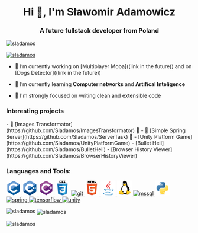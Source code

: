<h1 align="center">Hi 👋, I'm Sławomir Adamowicz</h1>
<h3 align="center">A future fullstack developer from Poland</h3>

<p align="left"> <img src="https://komarev.com/ghpvc/?username=sladamos&label=Profile%20views&color=0e75b6&style=flat" alt="sladamos" /> </p>

<p align="left"> <a href="https://github.com/ryo-ma/github-profile-trophy"><img src="https://github-profile-trophy.vercel.app/?username=sladamos" alt="sladamos" /></a> </p>

- 🔭 I’m currently working on [Multiplayer Moba]((link in the future)) and on [Dogs Detector]((link in the future))

- 🌱 I’m currently learning **Computer networks** and **Artifical Inteligence**

- 💪 I'm strongly focused on writing clean and extensible code

<h3 align="left">Interesting projects</h3>
- 🌟 [Images Transformator](https://github.com/Sladamos/ImagesTransformator) 🌟
- 🌟 [Simple Spring Server](https://github.com/Sladamos/ServerTask) 🌟
- [Unity Platform Game](https://github.com/Sladamos/UnityPlatformGame)
- [Bullet Hell](https://github.com/Sladamos/BulletHell)
- [Browser History Viewer](https://github.com/Sladamos/BrowserHistoryViewer)



<h3 align="left">Languages and Tools:</h3>
<p align="left"> <a href="https://www.cprogramming.com/" target="_blank" rel="noreferrer"> <img src="https://raw.githubusercontent.com/devicons/devicon/master/icons/c/c-original.svg" alt="c" width="40" height="40"/> </a> <a href="https://www.w3schools.com/cpp/" target="_blank" rel="noreferrer"> <img src="https://raw.githubusercontent.com/devicons/devicon/master/icons/cplusplus/cplusplus-original.svg" alt="cplusplus" width="40" height="40"/> </a> <a href="https://www.w3schools.com/cs/" target="_blank" rel="noreferrer"> <img src="https://raw.githubusercontent.com/devicons/devicon/master/icons/csharp/csharp-original.svg" alt="csharp" width="40" height="40"/> </a> <a href="https://www.w3schools.com/css/" target="_blank" rel="noreferrer"> <img src="https://raw.githubusercontent.com/devicons/devicon/master/icons/css3/css3-original-wordmark.svg" alt="css3" width="40" height="40"/> </a> <a href="https://git-scm.com/" target="_blank" rel="noreferrer"> <img src="https://www.vectorlogo.zone/logos/git-scm/git-scm-icon.svg" alt="git" width="40" height="40"/> </a> <a href="https://www.w3.org/html/" target="_blank" rel="noreferrer"> <img src="https://raw.githubusercontent.com/devicons/devicon/master/icons/html5/html5-original-wordmark.svg" alt="html5" width="40" height="40"/> </a> <a href="https://www.java.com" target="_blank" rel="noreferrer"> <img src="https://raw.githubusercontent.com/devicons/devicon/master/icons/java/java-original.svg" alt="java" width="40" height="40"/> </a> <a href="https://www.linux.org/" target="_blank" rel="noreferrer"> <img src="https://raw.githubusercontent.com/devicons/devicon/master/icons/linux/linux-original.svg" alt="linux" width="40" height="40"/> </a> <a href="https://www.microsoft.com/en-us/sql-server" target="_blank" rel="noreferrer"> <img src="https://www.svgrepo.com/show/303229/microsoft-sql-server-logo.svg" alt="mssql" width="40" height="40"/> </a> <a href="https://www.python.org" target="_blank" rel="noreferrer"> <img src="https://raw.githubusercontent.com/devicons/devicon/master/icons/python/python-original.svg" alt="python" width="40" height="40"/> </a> <a href="https://spring.io/" target="_blank" rel="noreferrer"> <img src="https://www.vectorlogo.zone/logos/springio/springio-icon.svg" alt="spring" width="40" height="40"/> </a> <a href="https://www.tensorflow.org" target="_blank" rel="noreferrer"> <img src="https://www.vectorlogo.zone/logos/tensorflow/tensorflow-icon.svg" alt="tensorflow" width="40" height="40"/> </a> <a href="https://unity.com/" target="_blank" rel="noreferrer"> <img src="https://www.vectorlogo.zone/logos/unity3d/unity3d-icon.svg" alt="unity" width="40" height="40"/> </a> </p>

<p><img align="left" src="https://github-readme-stats.vercel.app/api/top-langs?username=sladamos&show_icons=true&locale=en&layout=compact" alt="sladamos" /></p>

<p>&nbsp;<img align="center" src="https://github-readme-stats.vercel.app/api?username=sladamos&show_icons=true&locale=en" alt="sladamos" /></p>

<p><img align="center" src="https://github-readme-streak-stats.herokuapp.com/?user=sladamos&" alt="sladamos" /></p>


